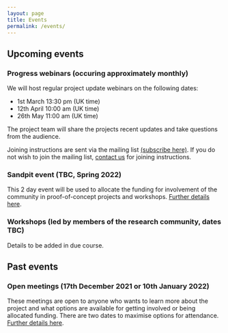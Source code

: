 ```yaml
---
layout: page
title: Events
permalink: /events/
---
```

## Upcoming events

### Progress webinars (occuring approximately monthly)

We will host regular project update webinars on the following dates:  

* 1st March 13:30 pm (UK time)
* 12th April 10:00 am (UK time) 
* 26th May 11:00 am (UK time) 

The project team will share the projects recent updates and take questions from the audience. 

Joining instructions are sent via the mailing list [(subscribe here)](/subscribe). If you do not wish to join the mailing list, [contact us](/contact/) for joining instructions. 


### Sandpit event (TBC, Spring 2022)

This 2 day event will be used to allocate the funding for involvement of the community in proof-of-concept projects and workshops. [Further details here](/sandpit/). 


### Workshops (led by members of the research community, dates TBC)

Details to be added in due course. 


## Past events

### Open meetings (17th December 2021 or 10th January 2022) 

These meetings are open to anyone who wants to learn more about the project and what options are available for getting involved or being allocated funding. There are two dates to maximise options for attendance. [Further details here](/open-meetings/). 
